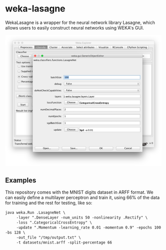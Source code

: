 # weka-lasagne
WekaLasagne is a wrapper for the neural network library Lasagne, which allows users to easily construct neural networks
using WEKA's GUI.

![gui](https://raw.githubusercontent.com/chrispy645/weka-lasagne/master/images/gui.png)

## Examples

This repository comes with the MNIST digits dataset in ARFF format. We can easily define a multilayer perceptron and train it, using 66% of the data for training and the rest for testing, like so:

```
java weka.Run .LasagneNet \
     -layer ".DenseLayer -num_units 50 -nonlinearity .Rectify" \
     -loss ".CategoricalCrossEntropy" \
     -update ".Momentum -learning_rate 0.01 -momentum 0.9" -epochs 100 -bs 128 \
     -out_file "/tmp/output.txt" \
     -t datasets/mnist.arff -split-percentage 66 
```

